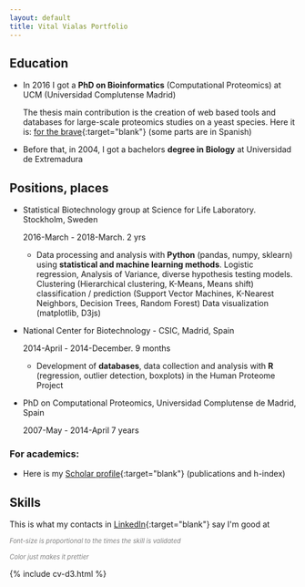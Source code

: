 ```yaml
---
layout: default
title: Vital Vialas Portfolio
---
```



## Education

+ In 2016 I got a <strong>PhD on Bioinformatics</strong> (Computational Proteomics) at UCM (Universidad Complutense Madrid)

  The thesis main contribution is the creation of web based tools and databases for large-scale proteomics studies on a yeast species.
  Here it is: [for the brave](http://eprints.ucm.es/38747/1/T37573.pdf){:target="blank"} (some parts are in Spanish)
	
+ Before that, in 2004, I got a bachelors <strong>degree in Biology</strong> at Universidad de Extremadura
	



## Positions, places

* Statistical Biotechnology group at Science for Life Laboratory. Stockholm, Sweden

  2016-March - 2018-March. 2 yrs

  * Data processing and analysis with **Python** (pandas, numpy, sklearn) using **statistical and machine learning methods**.
	Logistic regression, Analysis of Variance, diverse hypothesis testing models. Clustering (Hierarchical clustering, K-Means, Means shift) classification / prediction (Support Vector Machines, K-Nearest Neighbors, Decision Trees, Random Forest)
	Data visualization (matplotlib, D3js)

* National Center for Biotechnology - CSIC, Madrid, Spain

  2014-April - 2014-December. 9 months

  * Development of **databases**, data collection and analysis with **R** (regression, outlier detection, boxplots) in the Human Proteome Project

* PhD on Computational Proteomics, Universidad Complutense de Madrid, Spain

  2007-May - 2014-April 7 years


### For academics: 
+ Here is my [Scholar profile](https://scholar.google.se/citations?user=WgCqEWkAAAAJ&hl=en){:target="blank"} (publications and h-index)
 


## Skills
This is what my contacts in [LinkedIn](https://www.linkedin.com/in/vital-vialas-ab244121/){:target="blank"} say I'm good at

<i style="color: gray;font-size: 0.8em">Font-size is proportional to the times the skill is validated</i>

<i style="color: gray;font-size: 0.8em">Color just makes it prettier </i>


<div id="cloud"></div>

{% include cv-d3.html %}
